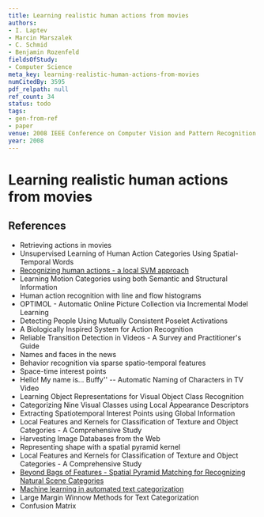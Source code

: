 ```yaml
---
title: Learning realistic human actions from movies
authors:
- I. Laptev
- Marcin Marszalek
- C. Schmid
- Benjamin Rozenfeld
fieldsOfStudy:
- Computer Science
meta_key: learning-realistic-human-actions-from-movies
numCitedBy: 3595
pdf_relpath: null
ref_count: 34
status: todo
tags:
- gen-from-ref
- paper
venue: 2008 IEEE Conference on Computer Vision and Pattern Recognition
year: 2008
---
```


# Learning realistic human actions from movies

## References

- Retrieving actions in movies
- Unsupervised Learning of Human Action Categories Using Spatial-Temporal Words
- [Recognizing human actions - a local SVM approach](./recognizing-human-actions-a-local-svm-approach.md)
- Learning Motion Categories using both Semantic and Structural Information
- Human action recognition with line and flow histograms
- OPTIMOL - Automatic Online Picture Collection via Incremental Model Learning
- Detecting People Using Mutually Consistent Poselet Activations
- A Biologically Inspired System for Action Recognition
- Reliable Transition Detection in Videos - A Survey and Practitioner's Guide
- Names and faces in the news
- Behavior recognition via sparse spatio-temporal features
- Space-time interest points
- Hello! My name is... Buffy'' -- Automatic Naming of Characters in TV Video
- Learning Object Representations for Visual Object Class Recognition
- Categorizing Nine Visual Classes using Local Appearance Descriptors
- Extracting Spatiotemporal Interest Points using Global Information
- Local Features and Kernels for Classification of Texture and Object Categories - A Comprehensive Study
- Harvesting Image Databases from the Web
- Representing shape with a spatial pyramid kernel
- Local Features and Kernels for Classification of Texture and Object Categories - A Comprehensive Study
- [Beyond Bags of Features - Spatial Pyramid Matching for Recognizing Natural Scene Categories](./beyond-bags-of-features-spatial-pyramid-matching-for-recognizing-natural-scene-categories.md)
- [Machine learning in automated text categorization](./machine-learning-in-automated-text-categorization.md)
- Large Margin Winnow Methods for Text Categorization
- Confusion Matrix
